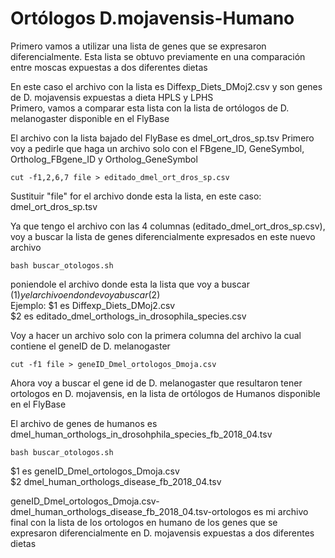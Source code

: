 # Ortólogos D.mojavensis-Humano

Primero vamos a utilizar una lista de genes que se expresaron diferencialmente. Esta lista se obtuvo previamente en una comparación entre moscas expuestas a dos diferentes dietas  

En este caso el archivo con la lista es Diffexp_Diets_DMoj2.csv  y son genes de D. mojavensis expuestas a dieta HPLS y LPHS  
Primero, vamos a comparar esta lista con la lista de ortólogos de D. melanogaster disponible en el FlyBase

El archivo con la lista bajado del FlyBase es dmel_ort_dros_sp.tsv
Primero voy a pedirle que haga un archivo solo con el FBgene_ID, GeneSymbol, Ortholog_FBgene_ID y Ortholog_GeneSymbol

`cut -f1,2,6,7 file > editado_dmel_ort_dros_sp.csv`

Sustituir "file" for el archivo donde esta la lista, en este caso: dmel_ort_dros_sp.tsv  

Ya que tengo el archivo con las 4 columnas (editado_dmel_ort_dros_sp.csv), voy a buscar la lista de genes diferencialmente expresados en este nuevo archivo   

`bash buscar_otologos.sh`  

poniendole el archivo donde esta la lista que voy a buscar ($1) y el archivo en donde voy a buscar ($2)  
Ejemplo: $1 es Diffexp_Diets_DMoj2.csv   
$2 es editado_dmel_orthologs_in_drosophila_species.csv

Voy a hacer un archivo solo con la primera columna del archivo la cual contiene el geneID de D. melanogaster

`cut -f1 file > geneID_Dmel_ortologos_Dmoja.csv`

Ahora voy a buscar el gene id de D. melanogaster que resultaron tener ortologos en D. mojavensis, en la lista de ortólogos de Humanos disponible en el FlyBase

El archivo de genes de humanos es dmel_human_orthologs_in_drosohphila_species_fb_2018_04.tsv

`bash buscar_otologos.sh`  

$1 es geneID_Dmel_ortologos_Dmoja.csv  
$2 dmel_human_orthologs_disease_fb_2018_04.tsv

geneID_Dmel_ortologos_Dmoja.csv-dmel_human_orthologs_disease_fb_2018_04.tsv-ortologos es mi archivo final con la lista de los ortologos en humano de los genes que se expresaron diferencialmente en D. mojavensis expuestas a dos diferentes dietas
